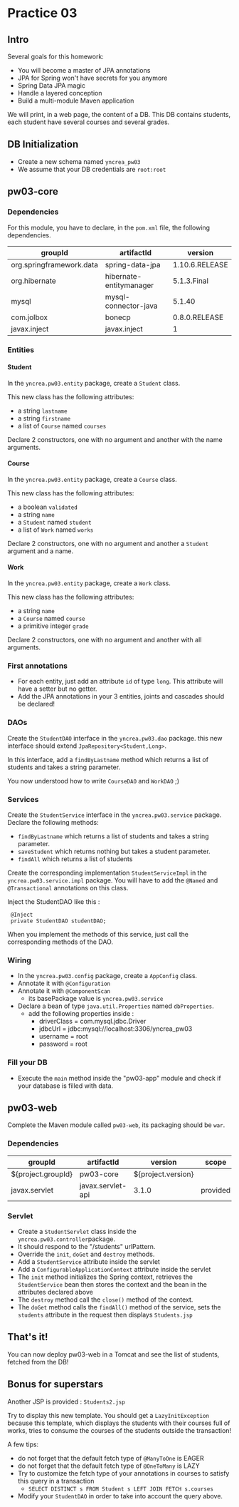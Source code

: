 # Practice 03

## Intro
Several goals for this homework:
* You will become a master of JPA annotations
* JPA for Spring won't have secrets for you anymore
* Spring Data JPA magic
* Handle a layered conception
* Build a multi-module Maven application

We will print, in a web page, the content of a DB. This DB contains students, each student have several courses and several grades.

## DB Initialization
* Create a new schema named `yncrea_pw03`
* We assume that your DB credentials are `root:root`

## pw03-core
### Dependencies
For this module, you have to declare, in the `pom.xml` file, the following dependencies.

|groupId   |artifactId      |  version |
|----------|-------------|------|
| org.springframework.data | spring-data-jpa | 1.10.6.RELEASE | 
| org.hibernate | hibernate-entitymanager | 5.1.3.Final | 
| mysql | mysql-connector-java | 5.1.40 | 
| com.jolbox | bonecp | 0.8.0.RELEASE | 
| javax.inject | javax.inject | 1 | 

### Entities
#### Student
In the `yncrea.pw03.entity` package, create a `Student` class.

This new class has the following attributes:
* a string `lastname`
* a string `firstname`
* a list of `Course` named `courses`

Declare 2 constructors, one with no argument and another with the name arguments.

#### Course
In the `yncrea.pw03.entity` package, create a `Course` class.

This new class has the following attributes:
* a boolean `validated`
* a string `name`
* a `Student` named `student`
* a list of `Work` named `works`

Declare 2 constructors, one with no argument and another a `Student` argument and a name.

#### Work
In the `yncrea.pw03.entity` package, create a `Work` class.

This new class has the following attributes:
* a string `name`
* a `Course` named `course`
* a primitive integer `grade`

Declare 2 constructors, one with no argument and another  with all arguments.

### First annotations
* For each entity, just add an attribute `id` of type `long`. This attribute will have a setter but no getter.
* Add the JPA annotations in your 3 entities, joints and cascades should be declared!

### DAOs
Create the `StudentDAO` interface in the `yncrea.pw03.dao` package. this new interface should extend `JpaRepository<Student,Long>`.

In this interface, add a `findByLastname` method which returns a list of students and takes a string parameter. 

You now understood how to write `CourseDAO` and `WorkDAO` ;)

### Services
Create the `StudentService` interface in the `yncrea.pw03.service` package.
Declare the following methods:
* `findByLastname` which returns a list of students and takes a string parameter.
* `saveStudent`  which returns nothing but takes a student parameter.
* `findAll` which returns a list of students 

Create the corresponding implementation `StudentServiceImpl` in the `yncrea.pw03.service.impl` package.
You will have to add the `@Named` and `@Transactional` annotations on this class.

Inject the StudentDAO like this :
```
 @Inject
 private StudentDAO studentDAO;
```

When you implement the methods of this service, just call the corresponding methods of the DAO.

### Wiring
* In the `yncrea.pw03.config` package, create a `AppConfig` class.
* Annotate it with `@Configuration`
* Annotate it with `@ComponentScan`
  * its basePackage value is `yncrea.pw03.service`
* Declare a bean of type `java.util.Properties` named `dbProperties`.
  * add the following properties inside :
    * driverClass = com.mysql.jdbc.Driver
    * jdbcUrl = jdbc:mysql://localhost:3306/yncrea_pw03
    * username = root
    * password = root
    
### Fill your DB
* Execute the `main` method inside the "pw03-app" module and check if your database is filled with data.

## pw03-web
Complete the Maven module called `pw03-web`, its packaging should be `war`.

### Dependencies
|groupId   |artifactId      |  version | scope |
|----------|-------------|------|------|
| ${project.groupId} | pw03-core | ${project.version} | |
| javax.servlet | javax.servlet-api | 3.1.0 | provided|

### Servlet
* Create a `StudentServlet` class inside the `yncrea.pw03.controller`package.
* It should respond to the "/students" urlPattern.
* Override the `init`, `doGet` and `destroy` methods.
* Add a `StudentService` attribute inside the servlet
* Add a `ConfigurableApplicationContext` attribute inside the servlet
* The `init` method initializes the Spring context, retrieves the `StudentService` bean then stores the context and the bean in the attributes declared above 
* The `destroy` method call the `close()` method of the context.
* The `doGet` method calls the `findAll()` method of the service, sets the `students` attribute in the request then displays `Students.jsp`

## That's it!
You can now deploy pw03-web in a Tomcat and see the list of students, fetched from the DB!

## Bonus for superstars
Another JSP is provided : `Students2.jsp`

Try to display this new template. You should get a `LazyInitException` because this template, which displays the students with their courses full of works, tries to consume the courses of the students outside the transaction!

A few tips:
* do not forget that the default fetch type of `@ManyToOne` is EAGER
* do not forget that the default fetch type of `@OneToMany` is LAZY
* Try to customize the fetch type of your annotations in courses to satisfy this query in a transaction
  * `SELECT DISTINCT s FROM Student s LEFT JOIN FETCH s.courses`
* Modify your `StudentDAO` in order to take into account the query above.



